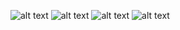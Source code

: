 ![alt text](https://raw.githubusercontent.com/isaacmirandacampos/aircnc/telas-mobile/01-login.png)
![alt text](https://raw.githubusercontent.com/isaacmirandacampos/aircnc/telas-mobile/02-list.png)
![alt text](https://raw.githubusercontent.com/isaacmirandacampos/aircnc/telas-mobile/03-reserva.png)
![alt text](https://raw.githubusercontent.com/isaacmirandacampos/aircnc/telas-mobile/04-mensagem.png)
